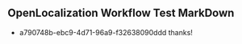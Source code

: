 ## OpenLocalization Workflow Test MarkDown
* a790748b-ebc9-4d71-96a9-f32638090ddd thanks!

<!--HONumber=Jul16_HO3-->


